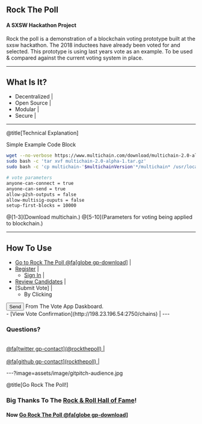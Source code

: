 ## Rock The Poll
#### A SXSW Hackathon Project 

Rock the poll is a demonstration of a blockchain voting prototype built at the sxsw hackathon.
The 2018 inductees have already been voted for and selected. This prototype is using last years vote as an example.
To be used & compared against the current voting system in place.

---

## What Is It?

- Decentralized |
- Open Source |
- Modular |
- Secure |

---
@title[Technical Explanation]

<p><span class="slide-title">Simple Example Code Block</span></p>

```bash
wget --no-verbose https://www.multichain.com/download/multichain-2.0-alpha-1.tar.gz
sudo bash -c 'tar xvf multichain-2.0-alpha-1.tar.gz'
sudo bash -c 'cp multichain-'$multichainVersion'*/multichain* /usr/local/bin/'

# vote parameters
anyone-can-connect = true    
anyone-can-send = true     
allow-p2sh-outputs = false     
allow-multisig-ouputs = false    
setup-first-blocks = 10000   
```

@[1-3](Download multichain.)
@[5-10](Parameters for voting being applied to blockchain.)

---

## How To Use
- [Go to Rock The Poll @fa[globe gp-download]](http://198.23.196.54/VoteApp/) |
- [Register](http://198.23.196.54/VoteApp/register.php) |
  + [Sign In](http://198.23.196.54/VoteApp/login.php) |
- [Review Candidates](http://198.23.196.54/VoteApp/ic_send_vote.php) |
- [Submit Vote] |
  + By Clicking<br>
<input type="reset" class="mb-xs mt-xs mr-xs btn btn-success" onclick="sendMetadataToAddress('txtMyAddress', 'txtToAddrSWM', 'txtMessageSWM', 'txtUnitsSWM', this, 'outputSWM');" value="Send">
 From The Vote App Daskboard.<br> 
- [View Vote Confirmation](http://198.23.196.54:2750/chains) |
---

### Questions?

<br>
<a href="">
@fa[twitter gp-contact](@rockthepoll) |
</a><br><br><a href="">
@fa[github gp-contact](rockthepoll) |
</a>

---?image=assets/image/gitpitch-audience.jpg

@title[Go Rock The Poll!]

### Big Thanks To The <a href="www.rockhall.com">Rock & Roll Hall of Fame</a>!
#### Now [Go Rock The Poll @fa[globe gp-download]](https://voteapp.gq)

